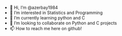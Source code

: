 - 👋 Hi, I’m @azerbay1984
- 👀 I’m interested in Statistics and Programming
- 🌱 I’m currently learning python and C
- 💞️ I’m looking to collaborate on Python and C projects
- 📫 How to reach me here on github!

<!---
azerbay1984/azerbay1984 is a ✨ special ✨ repository because its `README.md` (this file) appears on your GitHub profile.
You can click the Preview link to take a look at your changes.
--->
